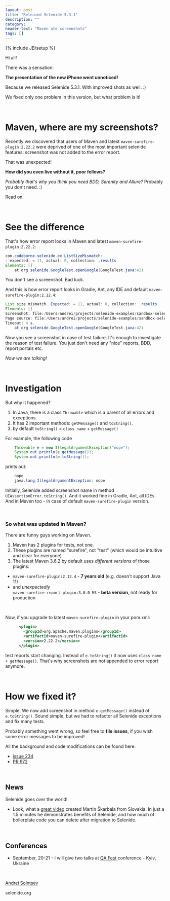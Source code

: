 ```yaml
---
layout: post
title: "Released Selenide 5.3.1"
description: ""
category:
header-text: "Maven ate screenshots"
tags: []
---
```

{% include JB/setup %}

Hi all!

There was a sensation:  

**The presentation of the new iPhone went unnoticed!**

Because we released Selenide 5.3.1. With improved shots as well. :)

We fixed only one problem in this version, but what problem is it! 

<br/>

# Maven, where are my screenshots?

Recently we discovered that users of Maven and latest `maven-surefire-plugin:2.22.2` were deprived of one of the most important selenide features: 
screenshot was not added to the error report.

That was unexpected!

**How did you even live without it, poor fellows?**

_Probably that's why you think you need BDD, Serenity and Allure?_ Probably you don't need. :)

Read on.

<br/>

# See the difference

That's how error report looks in Maven and latest `maven-surefire-plugin:2.22.2`:

```java
com.codeborne.selenide.ex.ListSizeMismatch: 
: expected: = 11, actual: 0, collection: .results
Elements: []
	at org.selenide.GoogleTest.openGoogle(GoogleTest.java:42)
```

You don't see a screenshot. Bad luck. 

And this is how error report looks in Gradle, Ant, any IDE and default `maven-surefire-plugin:2.12.4`:

```java
List size mismatch. Expected: = 11, actual: 0, collection: .results
Elements: []
Screenshot: file:/Users/andrei/projects/selenide-examples/sandbox-selenide-junit5/build/reports/tests/1567803355181.0.png
Page source: file:/Users/andrei/projects/selenide-examples/sandbox-selenide-junit5/build/reports/tests/1567803355181.0.html
Timeout: 4 s.
	at org.selenide.GoogleTest.openGoogle(GoogleTest.java:42)
```

Now you see a screenshot in case of test failure. It's enough to investigate the reason of test failure.
You just don't need any "nice" reports, BDD, report portals etc.  

_Now we are talking!_

<br/>


# Investigation

But why it happened? 

1. In Java, there is a class `Throwable` which is a parent of all errors and exceptions.
2. It has 2 important methods: `getMessage()` and `toString()`. 
3. by default `toString()` = `class name` + `getMessage()`

For example, the following code

```java
    Throwable e = new IllegalArgumentException("nope");
    System.out.println(e.getMessage());
    System.out.println(e.toString());
```

prints out:

```java
    nope
    java.lang.IllegalArgumentException: nope
```

Initially, Selenide added screenshot name in method `UIAssertionError.toString()`.
And it worked fine in Gradle, Ant, all IDEs. And in Maven too - in case of default `maven-surefire-plugin` version. 

<br/>

### So what was updated in Maven?

There are funny guys working on Maven.
1. Maven has 2 plugins for tests, not one.
2. These plugins are named "surefire", not "test" (which would be intuitive and clear for everyone)
3. The latest Maven 3.6.2 by default uses _different versions_ of those plugins:
* `maven-surefire-plugin:2.12.4` - **7 years old** (e.g. doesn't support Java 11)
* and _unexpectedly_ <br/>`maven-surefire-report-plugin:3.0.0-M3` - **beta version**, not ready for production 

<br/>

Now, if you upgrade to latest `maven-surefire-plugin` in your pom.xml:

```xml
      <plugin>
        <groupId>org.apache.maven.plugins</groupId>
        <artifactId>maven-surefire-plugin</artifactId>
        <version>2.22.2</version>
      </plugin>
```

test reports start changing. Instead of `e.toString()` it now uses `class name + getMessage()`. 
That's why screenshots are not appended to error report anymore.  

<br/>

# How we fixed it?

Simple. We now add screenshot in method `e.getMessage()` instead of `e.toString()`. 
Sound simple, but we had to refactor all Selenide exceptions and fix many tests. 

Probably something went wrong, so feel free to **file issues**, if you wish some error messages to be improved!

All the background and code modifications can be found here:
* [issue 234](https://github.com/selenide/selenide/issues/234)
* [PR 972](https://github.com/selenide/selenide/pull/972)

<br/>

## News

Selenide goes over the world!

* Look, what a [great video](https://www.youtube.com/watch?v=y9WTRTOTOsc) created Martin Škarbala from Slovakia.
In just a 1.5 minutes he demonstrates benefits of Selenide, and how much of boilerplate code you can delete after migration to Selenide. 

<br/>

## Conferences

* September, 20-21 - I will give two talks at [QA Fest](http://qafest.com/en/) conference - Kyiv, Ukraine

<br>

[Andrei Solntsev](http://asolntsev.github.io/)

selenide.org
